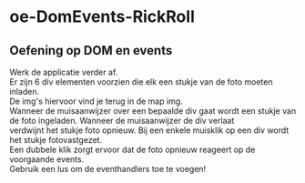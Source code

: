 # oe-DomEvents-RickRoll
<h2>Oefening op DOM en events</h2>
Werk de applicatie verder af.<br> Er zijn 6 div elementen voorzien die elk
een stukje van de foto moeten inladen.<br> De img's hiervoor vind je terug in de map img.<br>
Wanneer de muisaanwijzer over een bepaalde div gaat wordt een stukje van de foto ingeladen. Wanneer de muisaanwijzer de div verlaat<br>
verdwijnt het stukje foto opnieuw. Bij een enkele muisklik op een div wordt het stukje fotovastgezet.<br>
Een dubbele klik zorgt ervoor dat de foto opnieuw reageert op de voorgaande events.<br>
Gebruik een lus om de eventhandlers toe te voegen!


